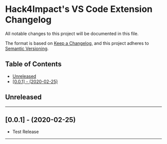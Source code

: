 # Hack4Impact's VS Code Extension Changelog <!-- omit in toc -->

All notable changes to this project will be documented in this file.

The format is based on [Keep a Changelog](http://keepachangelog.com/), and this project adheres to [Semantic Versioning](https://semver.org/spec/v2.0.0.html).

## Table of Contents <!-- omit in toc -->

- [Unreleased](#unreleased)
- [[0.0.1] - (2020-02-25)](#001---2020-02-25)

## Unreleased

---

## [0.0.1] - (2020-02-25)

- Test Release

---

<!-- Start Reference Links -->
